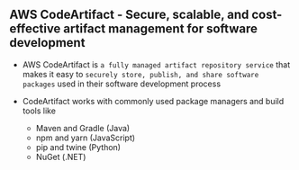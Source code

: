 ## AWS CodeArtifact - Secure, scalable, and cost-effective artifact management for software development

- AWS CodeArtifact is `a fully managed artifact repository service` that makes it easy to `securely store, publish, and share software packages` used in their software development process

- CodeArtifact works with commonly used package managers and build tools like

  - Maven and Gradle (Java)
  - npm and yarn (JavaScript)
  - pip and twine (Python)
  - NuGet (.NET)
